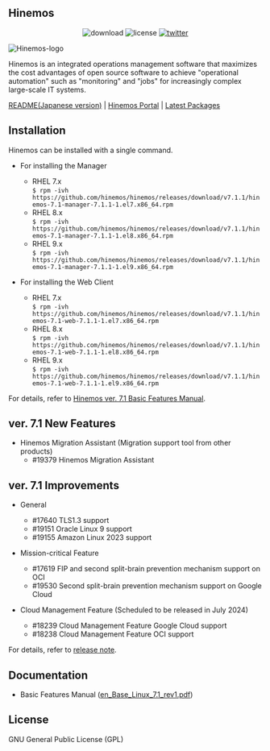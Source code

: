 ## Hinemos

<p align="center">
	<img alt="download" src="https://img.shields.io/github/downloads/hinemos/hinemos/total.svg"/>
	<img alt="license" src="https://img.shields.io/badge/license-GPL-blue.svg"/>
	<a href=https://twitter.com/Hinemos_INFO>
		<img alt="twitter" src="https://img.shields.io/twitter/follow/Hinemos_INFO.svg?style=social&label=Follow&maxAge=2592000"/>
	</a>
</p>

![Hinemos-logo](http://www.hinemos.info/files/images/HinemosLogo.png)

Hinemos is an integrated operations management software that maximizes the cost advantages of open source software to achieve "operational automation" such as "monitoring" and "jobs" for increasingly complex large-scale IT systems.

[README(Japanese version)](README.jp.md)  | [Hinemos Portal](http://www.hinemos.info/en/top) | [Latest Packages](https://github.com/hinemos/hinemos/releases/tag/v7.1.1#packages_711)

## Installation

Hinemos can be installed with a single command.

- For installing the Manager
  - RHEL 7.x  
```$ rpm -ivh https://github.com/hinemos/hinemos/releases/download/v7.1.1/hinemos-7.1-manager-7.1.1-1.el7.x86_64.rpm```
  - RHEL 8.x  
```$ rpm -ivh https://github.com/hinemos/hinemos/releases/download/v7.1.1/hinemos-7.1-manager-7.1.1-1.el8.x86_64.rpm```
  - RHEL 9.x  
```$ rpm -ivh https://github.com/hinemos/hinemos/releases/download/v7.1.1/hinemos-7.1-manager-7.1.1-1.el9.x86_64.rpm```


- For installing the Web Client
  - RHEL 7.x  
```$ rpm -ivh https://github.com/hinemos/hinemos/releases/download/v7.1.1/hinemos-7.1-web-7.1.1-1.el7.x86_64.rpm```
  - RHEL 8.x  
```$ rpm -ivh https://github.com/hinemos/hinemos/releases/download/v7.1.1/hinemos-7.1-web-7.1.1-1.el8.x86_64.rpm```
  - RHEL 9.x  
```$ rpm -ivh https://github.com/hinemos/hinemos/releases/download/v7.1.1/hinemos-7.1-web-7.1.1-1.el9.x86_64.rpm```

For details, refer to [Hinemos ver. 7.1 Basic Features Manual](https://github.com/hinemos/hinemos/releases/download/v7.1.1/en_Base_Linux_7.1_rev1.pdf).

## ver. 7.1 New Features

- Hinemos Migration Assistant (Migration support tool from other products)
    - #19379 Hinemos Migration Assistant

## ver. 7.1 Improvements

- General
    - #17640 TLS1.3 support
    - #19151 Oracle Linux 9 support
    - #19155 Amazon Linux 2023 support

- Mission-critical Feature
    - #17619 FIP and second split-brain prevention mechanism support on OCI
    - #19530 Second split-brain prevention mechanism support on Google Cloud

- Cloud Management Feature (Scheduled to be released in July 2024)
    - #18239 Cloud Management Feature Google Cloud support
    - #18238 Cloud Management Feature OCI support

For details, refer to [release note](https://github.com/hinemos/hinemos/releases).

## Documentation

- Basic Features Manual ([en_Base_Linux_7.1_rev1.pdf](https://github.com/hinemos/hinemos/releases/download/v7.1.1/en_Base_Linux_7.1_rev1.pdf))

## License

GNU General Public License (GPL)

